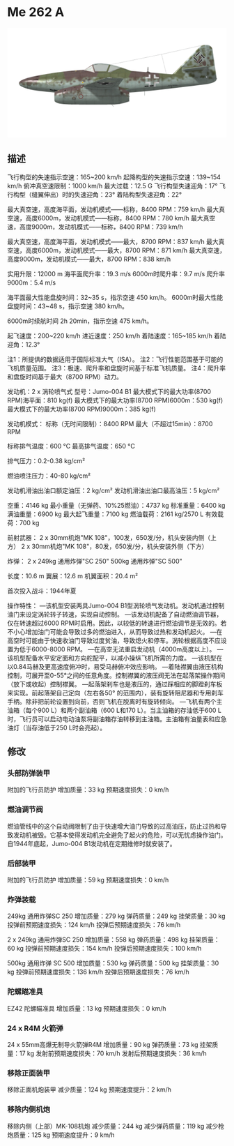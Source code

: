 # Me 262 A

![me262a](../images/me262a.png)

## 描述

飞行构型的失速指示空速：165~200 km/h
起降构型的失速指示空速：139~154 km/h
俯冲真空速限制：1000 km/h
最大过载：12.5 G
飞行构型失速迎角：17°
飞行构型（缝翼伸出）时的失速迎角：23°
着陆构型失速迎角：22°

最大真空速，高度海平面，发动机模式——标称，8400 RPM：759 km/h
最大真空速，高度6000m，发动机模式——标称，8400 RPM：780 km/h
最大真空速，高度9000m，发动机模式——标称，8400 RPM：739 km/h

最大真空速，高度海平面，发动机模式——最大，8700 RPM：837 km/h
最大真空速，高度6000m，发动机模式——最大，8700 RPM：871 km/h
最大真空速，高度9000m，发动机模式——最大，8700 RPM：838 km/h

实用升限：12000 m
海平面爬升率：19.3 m/s
6000m时爬升率：9.7 m/s
爬升率9000m：5.4 m/s

海平面最大性能盘旋时间：32~35 s，指示空速 450 km/h。
6000m时最大性能盘旋时间：43~48 s，指示空速 380 km/h。

6000m时续航时间 2h 20min，指示空速 475 km/h。

起飞速度：200~220 km/h
进近速度：250 km/h
着陆速度：165~185 km/h
着陆迎角：12.3°

注1：所提供的数据适用于国际标准大气（ISA）。
注2：飞行性能范围基于可能的飞机质量范围。
注3：极速、爬升率和盘旋时间基于标准飞机质量。
注4：爬升率和盘旋时间基于最大（8700 RPM）动力。

发动机：2 x 涡轮喷气式
型号：Jumo-004 B1
最大模式下的最大功率(8700 RPM)海平面：810 kg(f)
最大模式下的最大功率(8700 RPM)6000m：530 kg(f)
最大模式下的最大功率(8700 RPM)9000m：385 kg(f)

发动机模式：
标称（无时间限制）：8400 RPM
最大（不超过15min）：8700 RPM

标称排气温度：600 °C
最高排气温度：650 °C

排气压力：0.2-0.38 kg/cm²

燃油喷注压力：40-80 kg/cm²

发动机滑油出油口额定油压：2 kg/cm²
发动机滑油出油口最高油压：5 kg/cm²

空重：4146 kg
最小重量（无弹药、10%25燃油）：4737 kg
标准重量：6400 kg
满油重量：6900 kg
最大起飞重量：7100 kg
燃油载荷：2161 kg/2570 L
有效载荷：700 kg

前射武器：
2 x 30mm机炮"MK 108"，100发，650发/分，机头安装内侧（上方）
2 x 30mm机炮"MK 108"，80发，650发/分，机头安装外侧（下方）

炸弹：
2 x 249kg 通用炸弹"SC 250"
500kg 通用炸弹"SC 500"

长度：10.6 m
翼展：12.6 m
机翼面积：20.4 m²

首次投入战斗：1944年夏

操作特性：
—该机型安装两具Jumo-004 B1型涡轮喷气发动机。发动机通过控制油门来设定涡轮转子转速，实现自动控制。
—该发动机配备了自动燃油调节器，仅在转速超过6000 RPM时启用。因此，以较低的转速进行燃油调节是无效的。若不小心增加油门可能会导致过多的燃油进入，从而导致过热和发动机起火。
—在高空时可能由于快速收油门导致过度贫油，导致熄火和停车。涡轮根据高度不应设置为低于6000-8000 RPM。
—在高空无法重启发动机（4000m高度以上）。
—该机型配备水平安定面和方向舵配平，以减小操纵飞机所需的力度。
—该机型在以0.84马赫及更高速度俯冲时，易受马赫俯冲效应影响。
—着陆襟翼由液压机构控制，可展开至0-55°之间的任意角度。控制襟翼的液压阀无法在起落架操作期间（放下或收起）控制襟翼。
—起落架刹车也是液压的，通过踩相应的脚蹬刹车板来实现。前起落架自己定向（左右各50° 的范围内），装有旋转阻尼器和专用刹车手柄。除非把前轮设置到向前，否则飞机在脱离时有旋转倾向。
—飞机有两个主油箱（每个900 L）和两个副油箱（600 L和170 L）。当主油箱的存油低于600 L时，飞行员可以启动电动油泵将副油箱存油转移到主油箱。主油箱有油量表和应急油灯（当存油低于250 L时会亮起）。

## 修改


### 头部防弹装甲

附加的飞行员防护
增加质量：33 kg
预期速度损失：0 km/h

### 燃油调节阀

燃油管线中的这个自动阀限制了由于快速增大油门导致的过高油压，防止过热和导致发动机被毁。它基本使得发动机完全避免了起火的危险，可以无忧虑操作油门。
自1944年底起，Jumo-004 B1发动机在定期维修时就安装了。

### 后部装甲

附加的飞行员防护
增加质量：59 kg
预期速度损失：0 km/h

### 炸弹装载

249kg 通用炸弹SC 250
增加质量：279 kg
弹药质量：249 kg
挂架质量：30 kg
投弹前预期速度损失：124 km/h
投弹后预期速度损失：76 km/h

2 x 249kg 通用炸弹SC 250
增加质量：558 kg
弹药质量：498 kg
挂架质量：60 kg
投弹前预期速度损失：154 km/h
投弹后预期速度损失：100 km/h

500kg 通用炸弹 SC 500
增加质量：530 kg
弹药质量：500 kg
挂架质量：30 kg
投弹前预期速度损失：136 km/h
投弹后预期速度损失：76 km/h

### 陀螺瞄准具

EZ42 陀螺瞄准具
增加质量：13 kg
预期速度损失：0 km/h﻿

### 24 x R4M 火箭弹

24 x 55mm高爆无制导火箭弹R4M
增加质量：90 kg
弹药质量：73 kg
挂架质量：17 kg
发射前预期速度损失：70 km/h
发射后预期速度损失：36 km/h

### 移除正面装甲

移除正面机炮装甲
减少质量：124 kg
预期速度提升：2 km/h

### 移除内侧机炮

移除内侧（上部）MK-108机炮
减少质量：244 kg
减少弹药质量：119 kg
减少枪炮质量：125 kg
预期速度提升：9 km/h